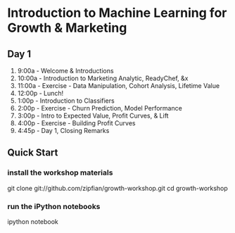 Introduction to Machine Learning for Growth & Marketing
=====


## Day 1

1. 9:00a    - Welcome & Introductions
2. 10:00a   - Introduction to Marketing Analytic, ReadyChef, &x
3. 11:00a   - Exercise - Data Manipulation, Cohort Analysis, Lifetime Value
4. 12:00p   - Lunch!
5. 1:00p    - Introduction to Classifiers
6. 2:00p    - Exercise - Churn Prediction, Model Performance
7. 3:00p    - Intro to Expected Value, Profit Curves, & Lift
8. 4:00p    - Exercise - Building Profit Curves
9. 4:45p    - Day 1, Closing Remarks

## Quick Start

### install the workshop materials
git clone git://github.com/zipfian/growth-workshop.git
cd growth-workshop

### run the iPython notebooks
ipython notebook

